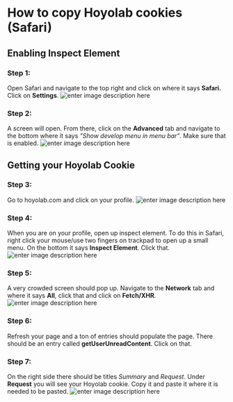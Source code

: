 # How to copy Hoyolab cookies (Safari)


## Enabling Inspect Element
### Step 1:
Open Safari and navigate to the top right and click on where it says **Safari.** Click on **Settings**.
![enter image description here](https://github.com/NickAwrist/Hoyolab_Bot/blob/main/tutorial_images/safari/settings-mh.png?raw=true)

### Step 2:
A screen will open. From there, click on the **Advanced** tab and navigate to the bottom where it says *"Show develop menu in menu bar"*. Make sure that is enabled.
![enter image description here](https://github.com/NickAwrist/Hoyolab_Bot/blob/main/tutorial_images/safari/advanced-mh.png?raw=true)

## Getting your Hoyolab Cookie
### Step 3:
Go to hoyolab.com and click on your profile. 
![enter image description here](https://github.com/NickAwrist/Hoyolab_Bot/blob/main/tutorial_images/chrome/homepage-mh.png?raw=true)

### Step 4:
When you are on your profile, open up inspect element. To do this in Safari, right click your mouse/use two fingers on trackpad to open up a small menu. On the bottom it says **Inspect Element**. Click that.
![enter image description here](https://github.com/NickAwrist/Hoyolab_Bot/blob/main/tutorial_images/safari/open_inspect_element-mh.png?raw=true)

### Step 5: 
A very crowded screen should pop up. Navigate to the **Network** tab and where it says **All**, click that and click on **Fetch/XHR**. 
![enter image description here](https://github.com/NickAwrist/Hoyolab_Bot/blob/main/tutorial_images/safari/network_tab-mh.png?raw=true)

### Step 6:
Refresh your page and a ton of entries should populate the page. There should be an entry called **getUserUnreadContent**. Click on that. 

### Step 7: 
On the right side there should be titles *Summary* and *Request*. Under **Request** you will see your Hoyolab cookie. Copy it and paste it where it is needed to be pasted.
![enter image description here](https://github.com/NickAwrist/Hoyolab_Bot/blob/main/tutorial_images/safari/copy_cookie-mh.png?raw=true)